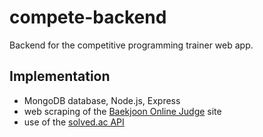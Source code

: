 # compete-backend

Backend for the competitive programming trainer web app.

## Implementation

- MongoDB database, Node.js, Express
- web scraping of the [Baekjoon Online Judge](https://www.acmicpc.net/) site
- use of the [solved.ac API](https://solved.ac/api/v3/search/problem?query=solved_by:admathnoob)
